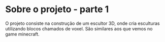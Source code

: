 # Sobre o projeto - parte 1

O projeto consiste na construção de um escultor 3D, onde cria esculturas utilizando blocos chamados de voxel. São similares aos que vemos no game minecraft.
